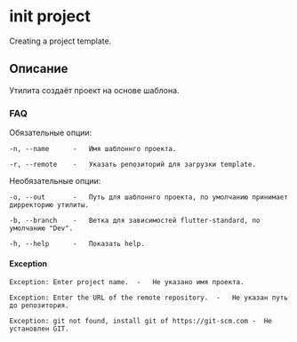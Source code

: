 # init project

Creating a project template.

## Описание

Утилита создаёт проект на основе шаблона.

### FAQ
Обязательные опции:

    -n, --name      -   Имя шаблоннго проекта.
    
    -r, --remote    -   Указать репозиторий для загрузки template.

Необязательные опции:

    -o, --out       -   Путь для шаблоннго проекта, по умолчанию принимает дирректорию утилиты.
    
    -b, --branch    -   Ветка для зависимостей flutter-standard, по умолчанию "Dev".
    
    -h, --help      -   Показать help.

#### Exception

    Exception: Enter project name.  -   Не указано имя проекта.
            
    Exception: Enter the URL of the remote repository.  -   Не указан путь до репозитория.
            
    Exception: git not found, install git of https://git-scm.com -  Не установлен GIT.